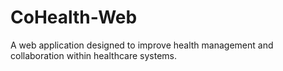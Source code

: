 # CoHealth-Web
A web application designed to improve health management and collaboration within healthcare systems.
